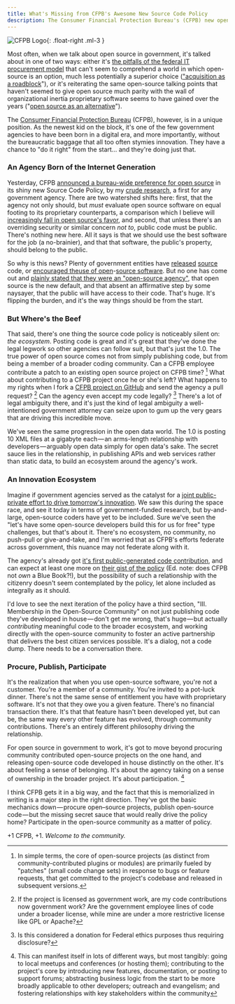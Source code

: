 ```yaml
---
title: What's Missing from CFPB's Awesome New Source Code Policy
description: The Consumer Financial Protection Bureau's (CFPB) new open source policy is a great start, but should go further
---
```


![CFPB Logo](http://www.treasury.gov/press-center/news/PublishingImages/CFPB.jpg "CFPB Logo"){: .float-right .ml-3 }

Most often, when we talk about open source in government, it's talked about in one of two ways: either it's [the pitfalls of the federal IT procurement model](https://ben.balter.com/2011/11/29/towards-a-more-agile-government/) that can't seem to comprehend a world in which open-source is an option, much less potentially a superior choice (["acquisition as a roadblock](http://radar.oreilly.com/2011/09/open-source-government-it-goscon.html)"), or it's reiterating the same open-source talking points that haven't seemed to give open source much parity with the wall of organizational inertia proprietary software seems to have gained over the years ("[open source as an alternative](http://benbalter.github.com/open-source-alternatives/)").

The [Consumer Financial Protection Bureau](http://cfpb.gov) (CFPB), however, is in a unique position. As the newest kid on the block, it's one of the few government agencies to have been born in a digital era, and more importantly, without the bureaucratic baggage that all too often stymies innovation. They have a chance to "do it right" from the start… and they're doing just that.

### An Agency Born of the Internet Generation

Yesterday, CFPB [announced a bureau-wide preference for open source](http://cfpb.github.io/source-code-policy/) in its shiny new Source Code Policy, by my [crude research](http://www.google.com/search?sugexp=chrome,mod=4&sourceid=chrome&ie=UTF-8&q=source+code+policy+site%3A.gov), a first for any government agency. There are two watershed shifts here: first, that the agency not only should, but *must* evaluate open source software on equal footing to its proprietary counterparts, a comparison which I believe will [increasingly fall in open source's favor](http://www.amazon.com/The-Wealth-Networks-Production-ebook/dp/B0015GWX0S?tag=benbalter07-20), and second, that unless there's an overriding security or similar concern *not to*, public code must be public. There's nothing new here. All it says is that we should use the best software for the job (a no-brainier), and that that software, the public's property, should belong to the public.

So why is this news? Plenty of government entities have [released](http://www.fcc.gov/blog/contributing-code-back-fcc-govs-open-source-feedback-loop) [source](http://www.whitehouse.gov/blog/2011/02/11/whitehousegov-releases-second-set-open-source-code) code, or [encouraged the](https://www.gov.uk/government/publications/open-source-procurement-toolkit)[use of open](http://www.finance.gov.au/files/2012/04/AGuidetoOpenSourceSoftware.pdf)-[source software](http://www.tekno.dk/pdf/projekter/p03_opensource_paper_english.pdf). But no one has come out and [plainly stated that they were an "open-source agency"](https://twitter.com/#!/victorzapanta/status/189390759181557760), that open source is the new default, and that absent an affirmative step by some naysayer, that the public will have access to their code. That's huge. It's flipping the burden, and it's the way things should be from the start.

### But Where's the Beef

That said, there's one thing the source code policy is noticeably silent on: *the ecosystem*. Posting code is great and it's great that they've done the legal legwork so other agencies can follow suit, but that's just the 1.0. The true power of open source comes not from simply publishing code, but from being a member of a broader coding community. Can a CFPB employee contribute a patch to an existing open source project on CFPB time? [^1] What about contributing to a CFPB project once he or she's left? What happens to my rights when I fork a [CFPB project on GitHub](http://github.com/cfpb) and send the agency a pull request? [^2] Can the agency even accept my code legally? [^3] There's a lot of legal ambiguity there, and it's just the kind of legal ambiguity a well-intentioned government attorney can seize upon to gum up the very gears that are driving this incredible move.

We've seen the same progression in the open data world. The 1.0 is posting 10 XML files at a gigabyte each — an arms-length relationship with developers — arguably open data simply for open data's sake. The secret sauce lies in the relationship, in publishing APIs and web services rather than static data, to build an ecosystem around the agency's work.

### An Innovation Ecosystem

Imagine if government agencies served as the catalyst for a [joint public-private effort to drive tomorrow's innovation](https://ben.balter.com/2012/03/05/wordpress-for-government-and-enterprise/). We saw this during the space race, and see it today in terms of government-funded research, but by-and-large, open-source coders have yet to be included. Sure we've seen the "let's have some open-source developers build this for us for free" type challenges, but that's about it. There's no ecosystem, no community, no push-pull or give-and-take, and I'm worried that as CFPB's efforts federate across government, this nuance may not federate along with it.

The agency's already got [it's first public-generated code contribution](https://github.com/cfpb/transit_subsidy/pull/1), and can expect at least one more on [their gist of the policy](https://gist.github.com/2343578) (Ed. note: does CFPB not *own* a Blue Book?!), but the possibility of such a relationship with the citizenry doesn't seem contemplated by the policy, let alone included as integrally as it should.

I'd love to see the next iteration of the policy have a third section, "III. Membership in the Open-Source Community" on not just publishing code they've developed in house — don't get me wrong, that's huge — but actually *contributing* meaningful code to the broader ecosystem, and working directly with the open-source community to foster an active partnership that delivers the best citizen services possible. It's a dialog, not a code dump. There needs to be a conversation there.

### Procure, Publish, Participate

It's the realization that when you use open-source software, you're not a customer. You're a member of a community. You're invited to a pot-luck dinner. There's not the same sense of entitlement you have with proprietary software. It's not that they owe you a given feature. There's no financial transaction there. It's that that feature hasn't been developed yet, but can be, the same way every other feature has evolved, through community contributions. There's an entirely different philosophy driving the relationship.

For open source in government to work, it's got to move beyond procuring community contributed open-source projects on the one hand, and releasing open-source code developed in house distinctly on the other. It's about feeling a sense of belonging. It's about the agency taking on a sense of ownership in the broader project. It's about participation. [^4]

I think CFPB gets it in a big way, and the fact that this is memorialized in writing is a major step in the right direction. They've got the basic mechanics down — procure open–source projects, publish open-source code — but the missing secret sauce that would really drive the policy home? Participate in the open-source community as a matter of policy.

\+1 CFPB, +1. *Welcome to the community.*

[^1]: In simple terms, the core of open-source projects (as distinct from community-contributed plugins or modules) are primarily fueled by "patches" (small code change sets) in response to bugs or feature requests, that get committed to the project's codebase and released in subsequent versions.

[^2]: If the project is licensed as government work, are my code contributions now government work? Are the government employee lines of code under a broader license, while mine are under a more restrictive license like GPL or Apache?

[^3]: Is this considered a donation for Federal ethics purposes thus requiring disclosure?

[^4]: This can manifest itself in lots of different ways, but most tangibly: going to local meetups and conferences (or hosting them); contributing to the project's core by introducing new features, documentation, or posting to support forums; abstracting business logic from the start to be more broadly applicable to other developers; outreach and evangelism; and fostering relationships with key stakeholders within the community
